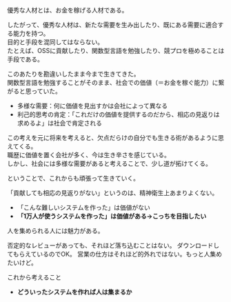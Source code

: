 優秀な人材とは、お金を稼げる人材である。  

したがって、優秀な人材は、新たな需要を生み出したり、既にある需要に適合する能力を持つ。  
目的と手段を混同してはならない。  
たとえば、OSSに貢献したり、関数型言語を勉強したり、競プロを極めることは手段である。  

このあたりを勘違いしたまま今まで生きてきた。  
関数型言語を勉強することがそのまま、社会での価値（＝お金を稼ぐ能力）に繋がると思っていた。  

* 多様な需要：何に価値を見出すかは会社によって異なる  
* 利己的思考の肯定：「これだけの価値を提供するのだから、相応の見返りは求めるよ」は社会で肯定される

この考えを元に将来を考えると、欠点だらけの自分でも生きる術があるように思えてくる。  
職歴に価値を置く会社が多く、今は生き辛さを感じている。  
しかし、社会には多様な需要があると考えることで、少し道が拓けてくる。

ということで、これからも頑張って生きていく。

「貢献しても相応の見返りがない」というのは、精神衛生上あまりよくない。

* 「こんな難しいシステムを作った」は価値がない
* **「1万人が使うシステムを作った」は価値がある→こっちを目指したい**

人を集められる人には魅力がある。

否定的なレビューがあっても、それほど落ち込むことはない。
ダウンロードしてもらえているのでOK。
営業の仕方はそれほど的外れではない。もっと人集めたいけど。

これから考えること

* **どういったシステムを作れば人は集まるか**
